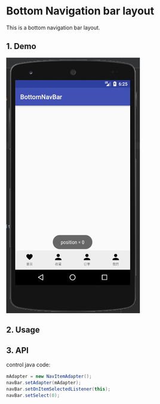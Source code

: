 Bottom Navigation bar layout
==========================

This is a bottom navigation bar layout.

## 1. Demo
![demo image](./images/demo.png)

## 2. Usage

## 3. API

control java code:

```java
mAdapter = new NavItemAdapter();
navBar.setAdapter(mAdapter);
navBar.setOnItemSelectedListener(this);
navBar.setSelect(0);
```
